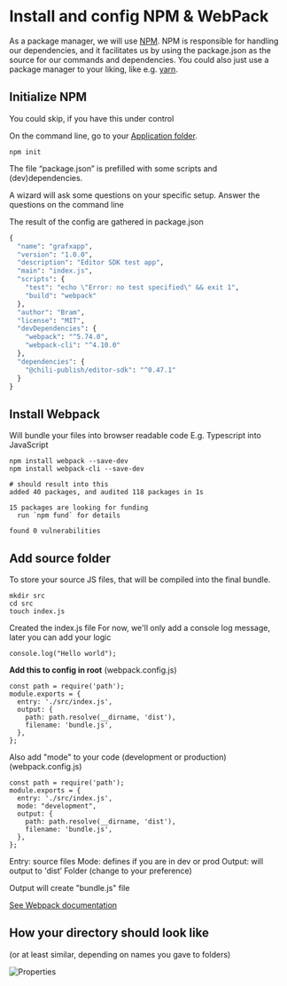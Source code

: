 # Install and config NPM & WebPack

As a package manager, we will use [NPM](https://docs.npmjs.com/getting-started).
NPM is responsible for handling our dependencies, and it facilitates us by using the package.json as the source for our commands and dependencies.
You could also just use a package manager to your liking, like e.g. [yarn](https://yarnpkg.com/).

## Initialize NPM

You could skip, if you have this under control

On the command line, go to your [Application folder](local_environment.md).

```
npm init
```

The file “package.json” is prefilled with some scripts and (dev)dependencies.

A wizard will ask some questions on your specific setup.
Answer the questions on the command line

The result of the config are gathered in package.json

``` py
{
  "name": "grafxapp",
  "version": "1.0.0",
  "description": "Editor SDK test app",
  "main": "index.js",
  "scripts": {
    "test": "echo \"Error: no test specified\" && exit 1",
    "build": "webpack"
  },
  "author": "Bram",
  "license": "MIT",
  "devDependencies": {
    "webpack": "^5.74.0",
    "webpack-cli": "^4.10.0"
  },
  "dependencies": {
    "@chili-publish/editor-sdk": "^0.47.1"
  }
}

```

## Install Webpack

Will bundle your files into browser readable code
E.g. Typescript into JavaScript

```
npm install webpack --save-dev 
npm install webpack-cli --save-dev

# should result into this
added 40 packages, and audited 118 packages in 1s

15 packages are looking for funding
  run `npm fund` for details

found 0 vulnerabilities
```

## Add source folder

To store your source JS files, that will be compiled into the final bundle.

```
mkdir src
cd src
touch index.js
```

Created the index.js file
For now, we'll only add a console log message, later you can add your logic

```
console.log("Hello world");
```

**Add this to config in root** (webpack.config.js)

```
const path = require('path');
module.exports = {
  entry: './src/index.js',
  output: {
    path: path.resolve(__dirname, 'dist'),
    filename: 'bundle.js',
  },
};
```

Also add "mode" to your code (development or production) (webpack.config.js)

```
const path = require('path');
module.exports = {
  entry: './src/index.js',
  mode: "development",
  output: {
    path: path.resolve(__dirname, 'dist'),
    filename: 'bundle.js',
  },
};
```

Entry: source files
Mode: defines if you are in dev or prod
Output: will output to 'dist’ Folder (change to your preference)

Output will create "bundle.js" file

[See Webpack documentation](https://webpack.js.org/)

## How your directory should look like

(or at least similar, depending on names you gave to folders)

![Properties](https://chilipublishdocs.imgix.net/GraFx_studio/integration/afterinit.png?w=840&q=80)